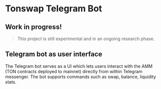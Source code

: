 # Tonswap Telegram Bot 

## Work in progress!

> This project is still experimental and in an ongoing research phase.

## Telegram bot as user interface

The Telegram bot serves as a UI which lets users interact with the AMM (TON contracts deployed to mainnet) directly from within Telegram messenger. The bot supports commands such as swap, balance, liquidity stats.